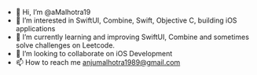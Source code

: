 - 👋 Hi, I’m @aMalhotra19
- 👀 I’m interested in SwiftUI, Combine, Swift, Objective C, building iOS applications
- 🌱 I’m currently learning and improving SwiftUI, Combine and sometimes solve challenges on Leetcode.
- 💞️ I’m looking to collaborate on iOS Development
- 📫 How to reach me anjumalhotra1989@gmail.com

<!---
aMalhotra19/aMalhotra19 is a ✨ special ✨ repository because its `README.md` (this file) appears on your GitHub profile.
You can click the Preview link to take a look at your changes.
--->

